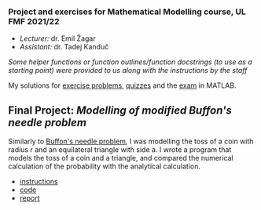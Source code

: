 ### Project and exercises for **Mathematical Modelling** course, UL FMF 2021/22
- *Lecturer:* dr. Emil Žagar
- *Assistant:* dr. Tadej Kanduč

*Some helper functions or function outlines/function docstrings (to use as a starting point) were provided to us along with the instructions by the staff*

My solutions for [exercise problems](exercises), [quizzes](quizzes) and the [exam](exam) in MATLAB.

## Final Project: *Modelling of modified Buffon's needle problem*

Similarly to [Buffon's needle problem](https://en.wikipedia.org/wiki/Buffon%27s_needle_problem), I was modelling the toss of a coin with radius r and an equilateral triangle with side a. I wrote a program that models the toss of a coin and a triangle, and compared the numerical calculation of the probability with the analytical calculation.

- [instructions](instructions.pdf)
- [code](projekt.m)
- [report](<project report.pdf>)